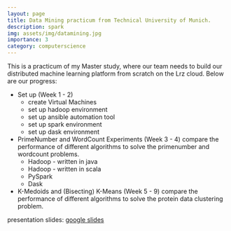 ```yaml
---
layout: page
title: Data Mining practicum from Technical University of Munich.
description: spark
img: assets/img/datamining.jpg
importance: 3
category: computerscience
---
```


This is a practicum of my Master study, where our team needs to build our distributed machine learning platform from scratch on the Lrz cloud. Below are our progress:

* Set up (Week 1 - 2)
    * create Virtual Machines
    * set up hadoop environment
    * set up ansible automation tool
    * set up spark environment
    * set up dask environment
* PrimeNumber and WordCount Experiments (Week 3 - 4)
    compare the performance of different algorithms to solve the primenumber and wordcount problems.
    * Hadoop - written in java
    * Hadoop - written in scala
    * PySpark
    * Dask
* K-Medoids and (Bisecting) K-Means (Week 5 - 9)
    compare the performance of different algorithms to solve the protein data clustering problem.
    

presentation slides:
[google slides](https://docs.google.com/presentation/d/1AiOyu8U8RFbmBwZtDEjsN0Qg-dBQz0NgKBWqXs9vN7g/edit?usp=sharing)